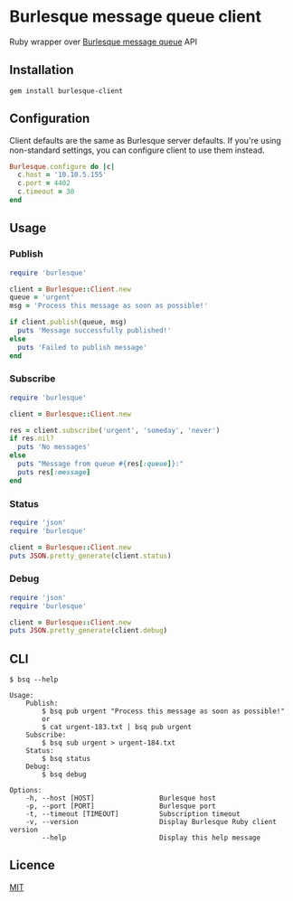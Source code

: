 # Burlesque message queue client

Ruby wrapper over [Burlesque message queue](https://github.com/KosyanMedia/burlesque) API

## Installation
```
gem install burlesque-client
```

## Configuration
Client defaults are the same as Burlesque server defaults.
If you're using non-standard settings, you can configure client to use them instead.

```ruby
Burlesque.configure do |c|
  c.host = '10.10.5.155'
  c.port = 4402
  c.timeout = 30
end
```

## Usage

### Publish
```ruby
require 'burlesque'

client = Burlesque::Client.new
queue = 'urgent'
msg = 'Process this message as soon as possible!'

if client.publish(queue, msg)
  puts 'Message successfully published!'
else
  puts 'Failed to publish message'
end
```

### Subscribe
```ruby
require 'burlesque'

client = Burlesque::Client.new

res = client.subscribe('urgent', 'someday', 'never')
if res.nil?
  puts 'No messages'
else
  puts "Message from queue #{res[:queue]}:"
  puts res[:message]
end
```

### Status
```ruby
require 'json'
require 'burlesque'

client = Burlesque::Client.new
puts JSON.pretty_generate(client.status)
```

### Debug
```ruby
require 'json'
require 'burlesque'

client = Burlesque::Client.new
puts JSON.pretty_generate(client.debug)
```

## CLI
```
$ bsq --help

Usage:
    Publish:
        $ bsq pub urgent "Process this message as soon as possible!"
        or
        $ cat urgent-183.txt | bsq pub urgent
    Subscribe:
        $ bsq sub urgent > urgent-184.txt
    Status:
        $ bsq status
    Debug:
        $ bsq debug

Options:
    -h, --host [HOST]                Burlesque host
    -p, --port [PORT]                Burlesque port
    -t, --timeout [TIMEOUT]          Subscription timeout
    -v, --version                    Display Burlesque Ruby client version
        --help                       Display this help message
```

## Licence

[MIT](https://github.com/KosyanMedia/burlesque-ruby/blob/master/LICENCE.txt)